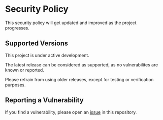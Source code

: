 # Security Policy

This security policy will get updated and improved as the project progresses.

## Supported Versions

This project is under active development.

The latest release can be considered as supported, as no vulnerabilites are known or reported.

Please refrain from using older releases, except for testing or verification purposes.

## Reporting a Vulnerability

If you find a vulnerability, please open an [issue](https://github.com/fry69/files-to-prompt-ts/issues/new) in this repository.
